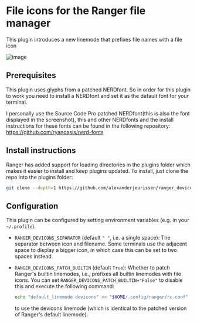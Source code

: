# File icons for the Ranger file manager

This plugin introduces a new linemode that prefixes file names with a file icon

![image](screenshot.png)

## Prerequisites

This plugin uses glyphs from a patched NERDfont. So in order for this plugin to work you need to
install a NERDfont and set it as the default font for your terminal.

I personally use the Source Code Pro patched NERDfont(this is also the font displayed in the
screenshot), this and other NERDfonts and the install instructions for these fonts can be found in
the following repository: https://github.com/ryanoasis/nerd-fonts

## Install instructions

Ranger has added support for loading directories in the plugins folder which makes it easier to install and keep plugins updated.
To install, just clone the repo into the plugins folder:

```bash
git clone --depth=1 https://github.com/alexanderjeurissen/ranger_devicons ~/.config/ranger/plugins/ranger_devicons
```

## Configuration

This plugin can be configured by setting environment variables (e.g. in your
`~/.profile`).

- `RANGER_DEVICONS_SEPARATOR` (default `" "`, i.e. a single space): The
  separator between icon and filename. Some terminals use the adjacent space to
  display a bigger icon, in which case this can be set to two spaces instead.

- `RANGER_DEVICONS_PATCH_BUILTIN` (default `True`): Whether to patch Ranger's
  builtin linemodes, i.e., prefixes all builtin linemodes with file icons. You
  can set `RANGER_DEVICONS_PATCH_BUILTIN="False"` to disable this and execute the
  following command:

  ```bash
  echo "default_linemode devicons" >> "$HOME/.config/ranger/rc.conf"
  ```

  to use the devicons linemode (which is identical to the patched version of Ranger's
  default linemode).
